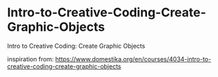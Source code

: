 # Intro-to-Creative-Coding-Create-Graphic-Objects
Intro to Creative Coding: Create Graphic Objects


inspiration from: https://www.domestika.org/en/courses/4034-intro-to-creative-coding-create-graphic-objects 
